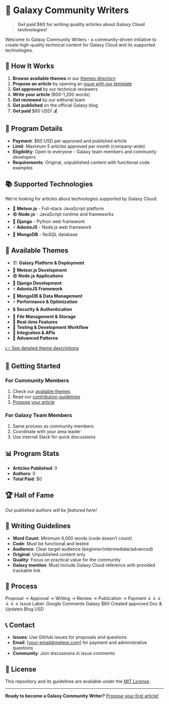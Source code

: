 # 🚀 Galaxy Community Writers

> **Get paid $60 for writing quality articles about Galaxy Cloud technologies!**

Welcome to Galaxy Community Writers - a community-driven initiative to create high-quality technical content for Galaxy Cloud and its supported technologies.

## 📝 How It Works

1. **Browse available themes** in our [themes directory](./themes/)
2. **Propose an article** by opening an [issue with our template](.github/ISSUE_TEMPLATE/article-proposal.md)
3. **Get approved** by our technical reviewers
4. **Write your article** (800-1,200 words)
5. **Get reviewed** by our editorial team
6. **Get published** on the official Galaxy blog
7. **Get paid** $60 USD! 💰

## 🎯 Program Details

- **Payment**: $60 USD per approved and published article
- **Limit**: Maximum 5 articles approved per month (company-wide)
- **Eligibility**: Open to everyone - Galaxy team members and community developers
- **Requirements**: Original, unpublished content with functional code examples

## 📚 Supported Technologies

We're looking for articles about technologies supported by Galaxy Cloud:

- 🚀 **Meteor.js** - Full-stack JavaScript platform
- 🟢 **Node.js** - JavaScript runtime and frameworks
- 🐍 **Django** - Python web framework
- ⚡ **AdonisJS** - Node.js web framework
- 🍃 **MongoDB** - NoSQL database

## 🎨 Available Themes

- 🏗️ **Galaxy Platform & Deployment**
- 🚀 **Meteor.js Development**
- 🟢 **Node.js Applications**
- 🐍 **Django Development**
- ⚡ **AdonisJS Framework**
- 🍃 **MongoDB & Data Management**
- ⚡ **Performance & Optimization**
- 🔒 **Security & Authentication**
- 📁 **File Management & Storage**
- 🔄 **Real-time Features**
- 🧪 **Testing & Development Workflow**
- 🔌 **Integration & APIs**
- 🎨 **Advanced Patterns**

[👉 See detailed theme descriptions](./themes/)

## 🚀 Getting Started

### For Community Members
1. Check our [available themes](./themes/)
2. Read our [contribution guidelines](./CONTRIBUTING.md)
3. [Propose your article](../../issues/new?assignees=&labels=proposal%2Ccommunity&template=article-proposal.md&title=%5BPROPOSAL%5D+)

### For Galaxy Team Members
1. Same process as community members
2. Coordinate with your area leader
3. Use internal Slack for quick discussions

## 📊 Program Stats

- **Articles Published**: 0
- **Authors**: 0
- **Total Paid**: $0

## 🏆 Hall of Fame

_Our published authors will be featured here!_

## 📝 Writing Guidelines

- **Word Count**: Minimum 4,000 words (code doesn't count)
- **Code**: Must be functional and tested
- **Audience**: Clear target audience (beginner/intermediate/advanced)
- **Original**: Unpublished content only
- **Quality**: Focus on practical value for the community
- **Galaxy mention**: Must include Galaxy Cloud reference with provided trackable link

## 🔄 Process
Proposal → Approval → Writing → Review → Publication → Payment
↓          ↓         ↓        ↓          ↓          ↓
Issue     Label:     Google   Comments   Galaxy     $60
Created   approved    Doc      & Updates  Blog       USD

## 📞 Contact

- **Issues**: Use GitHub issues for proposals and questions
- **Email**: [your-email@meteor.com] for payment and administrative questions
- **Community**: Join discussions in issue comments

## 📄 License

This repository and its guidelines are available under the [MIT License](./LICENSE).

---

**Ready to become a Galaxy Community Writer?** [Propose your first article!](../../issues/new?assignees=&labels=proposal%2Ccommunity&template=article-proposal.md&title=%5BPROPOSAL%5D+)
